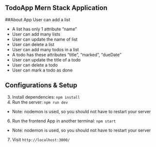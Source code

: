 ## TodoApp Mern Stack Application 
##About App
User can add a list
- A list has only 1 attribute “name”
- User can add many lists
- User can update the name of list
- User can delete a list
- User can add many todos in a list
- A todo has these attributes “title”, “marked”, “dueDate”
- User can update the title of a todo
- User can delete a todo
- User can mark a todo as done

## Configurations & Setup
3. Install dependencies: `npm install`
5. Run the server: `npm run dev`
  - Note: nodemon is used, so you should not have to restart your server
6. Run the frontend App in another terminal: `npm start`
  - Note: nodemon is used, so you should not have to restart your server
7. Visit `http://localhost:3000/`
